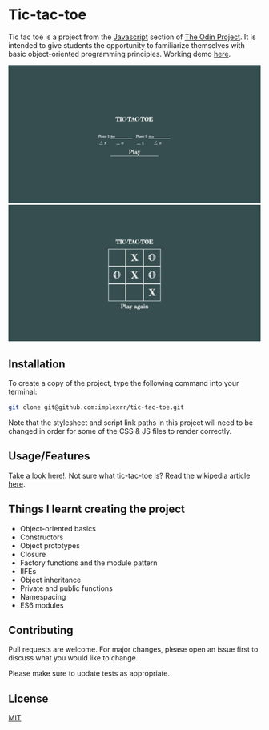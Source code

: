 # Tic-tac-toe

Tic tac toe is a project from the [Javascript](https://www.theodinproject.com/paths/full-stack-javascript/courses/javascript) section of [The Odin Project](https://www.theodinproject.com). It is intended to give students the opportunity to familiarize themselves with basic object-oriented programming principles. Working demo [here](https://implexrr.github.io/tic-tac-toe/).

![](./assets/images/tic-tac-toe-demo1.png)
![](./assets/images/tic-tac-toe-demo2.png)

## Installation

To create a copy of the project, type the following command into your terminal:

```bash
git clone git@github.com:implexrr/tic-tac-toe.git
```

Note that the stylesheet and script link paths in this project will need to be changed in order for some of the CSS & JS files to render correctly.

## Usage/Features
[Take a look here!](https://implexrr.github.io/tic-tac-toe/). Not sure what tic-tac-toe is? Read the wikipedia article [here](https://en.wikipedia.org/wiki/Tic-tac-toe).


## Things I learnt creating the project
  - Object-oriented basics
  - Constructors
  - Object prototypes
  - Closure
  - Factory functions and the module pattern
  - IIFEs
  - Object inheritance
  - Private and public functions
  - Namespacing
  - ES6 modules


## Contributing

Pull requests are welcome. For major changes, please open an issue first
to discuss what you would like to change.

Please make sure to update tests as appropriate.

## License

[MIT](https://choosealicense.com/licenses/mit/)